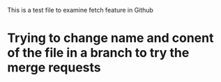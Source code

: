 This is a test file to examine fetch feature in Github

# Trying to change name and conent of the file in a branch to try the merge requests

